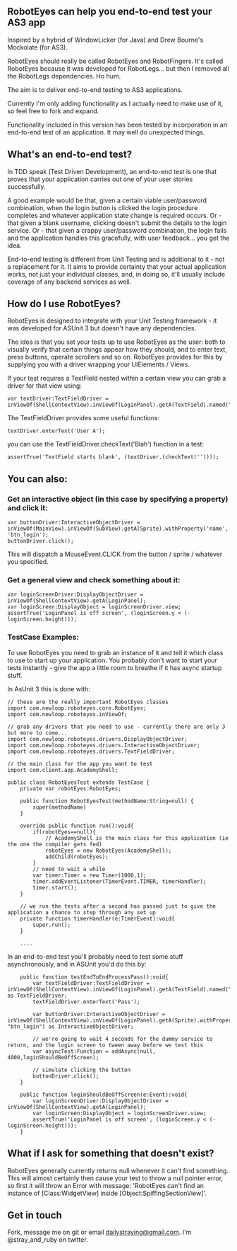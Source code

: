 ## RobotEyes can help you end-to-end test your AS3 app

Inspired by a hybrid of WindowLicker (for Java) and Drew Bourne's Mockolate (for AS3).

RobotEyes should really be called RobotEyes and RobotFingers. It's called RobotEyes because it was developed for RobotLegs... but then I removed all the RobotLegs dependencies. Ho hum.

The aim is to deliver end-to-end testing to AS3 applications.

Currently I'm only adding functionality as I actually need to make use of it, so feel free to fork and expand.

Functionality included in this version has been tested by incorporation in an end-to-end test of an application. It may well do unexpected things.

## What's an end-to-end test?

In TDD speak (Test Driven Development), an end-to-end test is one that proves that your application carries out one of your user stories successfully.

A good example would be that, given a certain viable user/password combination, when the login button is clicked the login procedure completes and whatever application state change is required occurs. Or - that given a blank username, clicking doesn't submit the details to the login service. Or - that given a crappy user/password combination, the login fails and the application handles this gracefully, with user feedback... you get the idea.

End-to-end testing is different from Unit Testing and is additional to it - not a replacement for it. It aims to provide certainty that your actual application works, not just your individual classes, and, in doing so, it'll usually include coverage of any backend services as well.

## How do I use RobotEyes?

RobotEyes is designed to integrate with your Unit Testing framework - it was developed for ASUnit 3 but doesn't have any dependencies.

The idea is that you set your tests up to use RobotEyes as the user: both to visually verify that certain things appear how they should, and to enter text, press buttons, operate scrollers and so on. RobotEyes provides for this by supplying you with a driver wrapping your UIElements / Views.

If your test requires a TextField nested within a certain view you can grab a driver for that view using:

	var textDriver:TextFieldDriver = inViewOf(ShellContextView).inViewOf(LoginPanel).getA(TextField).named("username_txt");

The TextFieldDriver provides some useful functions:

	textDriver.enterText('User A');

you can use the TextFieldDriver.checkText('Blah') function in a test:
	
	assertTrue('TextField starts blank', (textDriver.(checkText(''))));


## You can also:

### Get an interactive object (in this case by specifying a property) and click it:

	var buttonDriver:InteractiveObjectDriver = inViewOf(MainView).inViewOf(SubView).getA(Sprite).withProperty('name', 'btn_login');
	buttonDriver.click();

This will dispatch a MouseEvent.CLICK from the button / sprite / whatever you specified.


### Get a general view and check something about it:

	var loginScreenDriver:DisplayObjectDriver = inViewOf(ShellContextView).getA(LoginPanel);
	var loginScreen:DisplayObject = loginScreenDriver.view;
	assertTrue('LoginPanel is off screen', (loginScreen.y < (-loginScreen.height)));


### TestCase Examples:

To use RobotEyes you need to grab an instance of it and tell it which class to use to start up your application.
You probably don't want to start your tests instantly - give the app a little room to breathe if it has async startup stuff.

In AsUnit 3 this is done with:

	// these are the really important RobotEyes classes
	import com.newloop.roboteyes.core.RobotEyes;
	import com.newloop.roboteyes.inViewOf;

	// grab any drivers that you need to use - currently there are only 3 but more to come...
	import com.newloop.roboteyes.drivers.DisplayObjectDriver;
	import com.newloop.roboteyes.drivers.InteractiveObjectDriver;
	import com.newloop.roboteyes.drivers.TextFieldDriver;

	// the main class for the app you want to test
	import com.client.app.AcademyShell;

	public class RobotEyesTest extends TestCase {
		private var robotEyes:RobotEyes;

		public function RobotEyesTest(methodName:String=null) {
			super(methodName)
		}
	
		override public function run():void{
			if(robotEyes==null){
				// AcademyShell is the main class for this application (ie the one the compiler gets fed)
				robotEyes = new RobotEyes(AcademyShell);
				addChild(robotEyes);
			}
			// need to wait a while
			var timer:Timer = new Timer(1000,1);
			timer.addEventListener(TimerEvent.TIMER, timerHandler);
			timer.start();
		}
	
		// we run the tests after a second has passed just to give the application a chance to step through any set up
		private function timerHandler(e:TimerEvent):void{
			super.run();
		}
	
		....   
	
In an end-to-end test you'll probably need to test some stuff asynchronously, and in ASUnit you'd do this by:

  		public function testEndToEndProcessPass():void{
			var textFieldDriver:TextFieldDriver = inViewOf(ShellContextView).inViewOf(LoginPanel).getA(TextField).named("username_txt") as TextFieldDriver;
			textFieldDriver.enterText('Pass');
		
			var buttonDriver:InteractiveObjectDriver = inViewOf(ShellContextView).inViewOf(LoginPanel).getA(Sprite).withProperty("name", "btn_login") as InteractiveObjectDriver;
	   	
			// we're going to wait 4 seconds for the dummy service to return, and the login screen to tween away before we test this
			var asyncTest:Function = addAsync(null, 4000,loginShouldBeOffScreen);
	    
		    // simulate clicking the button
			buttonDriver.click();
		}
	
	    public function loginShouldBeOffScreen(e:Event):void{
			var loginScreenDriver:DisplayObjectDriver = inViewOf(ShellContextView).getA(LoginPanel);
			var loginScreen:DisplayObject = loginScreenDriver.view;
			assertTrue('LoginPanel is off screen', (loginScreen.y < (-loginScreen.height)));
		}
    
## What if I ask for something that doesn't exist?

RobotEyes generally currently returns null whenever it can't find something. This will almost certainly then cause your test to throw a null pointer error, so first it will throw an Error with message: 'RobotEyes can't find an instance of [Class:WidgetView] inside [Object:SpiffingSectionView]'.

## Get in touch

Fork, message me on git or email dailystraying@gmail.com. I'm @stray_and_ruby on twitter.